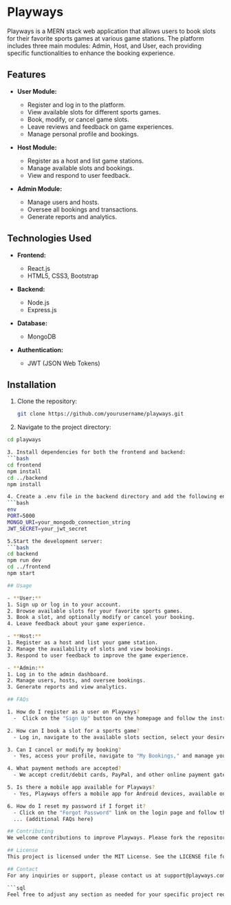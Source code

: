 # Playways

Playways is a MERN stack web application that allows users to book slots for their favorite sports games at various game stations. The platform includes three main modules: Admin, Host, and User, each providing specific functionalities to enhance the booking experience.

## Features

- **User Module:**
  - Register and log in to the platform.
  - View available slots for different sports games.
  - Book, modify, or cancel game slots.
  - Leave reviews and feedback on game experiences.
  - Manage personal profile and bookings.

- **Host Module:**
  - Register as a host and list game stations.
  - Manage available slots and bookings.
  - View and respond to user feedback.

- **Admin Module:**
  - Manage users and hosts.
  - Oversee all bookings and transactions.
  - Generate reports and analytics.

## Technologies Used

- **Frontend:**
  - React.js
  - HTML5, CSS3, Bootstrap

- **Backend:**
  - Node.js
  - Express.js

- **Database:**
  - MongoDB

- **Authentication:**
  - JWT (JSON Web Tokens)

## Installation

1. Clone the repository:
   ```bash
   git clone https://github.com/yourusername/playways.git

2. Navigate to the project directory:
  ```bash
  cd playways

3. Install dependencies for both the frontend and backend:
  ```bash
  cd frontend
  npm install
  cd ../backend
  npm install

4. Create a .env file in the backend directory and add the following environment variables:
  ```bash
  env
  PORT=5000
  MONGO_URI=your_mongodb_connection_string
  JWT_SECRET=your_jwt_secret

5.Start the development server:
  ```bash
  cd backend
  npm run dev
  cd ../frontend
  npm start

## Usage

- **User:**
  1. Sign up or log in to your account.
  2. Browse available slots for your favorite sports games.
  3. Book a slot, and optionally modify or cancel your booking.
  4. Leave feedback about your game experience.

- **Host:**
  1. Register as a host and list your game station.
  2. Manage the availability of slots and view bookings.
  3. Respond to user feedback to improve the game experience.

- **Admin:**
  1. Log in to the admin dashboard.
  2. Manage users, hosts, and oversee bookings.
  3. Generate reports and view analytics.

## FAQs

  1. How do I register as a user on Playways?
    -  Click on the "Sign Up" button on the homepage and follow the instructions to create your account.

  2. How can I book a slot for a sports game?
    - Log in, navigate to the available slots section, select your desired game, date, and time, and proceed with the booking.

  3. Can I cancel or modify my booking?
    - Yes, access your profile, navigate to "My Bookings," and manage your bookings accordingly.

  4. What payment methods are accepted?
    - We accept credit/debit cards, PayPal, and other online payment gateways.

  5. Is there a mobile app available for Playways?
    - Yes, Playways offers a mobile app for Android devices, available on the Google Play Store.

  6. How do I reset my password if I forget it?
    - Click on the "Forgot Password" link on the login page and follow the instructions sent to your registered email address.
    ... (additional FAQs here)

## Contributing
We welcome contributions to improve Playways. Please fork the repository and submit pull requests.

## License
This project is licensed under the MIT License. See the LICENSE file for details.

## Contact
For any inquiries or support, please contact us at support@playways.com.

```sql
Feel free to adjust any section as needed for your specific project requirements!
